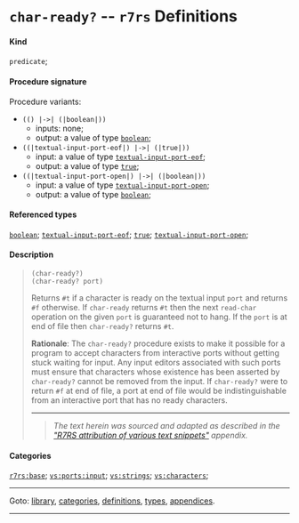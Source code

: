 

<a id='definition__r7rs__char-ready_3f'></a>

# `char-ready?` -- `r7rs` Definitions


#### Kind

`predicate`;


#### Procedure signature

Procedure variants:
 * `(() |->| (|boolean|))`
   * inputs: none;
   * output: a value of type [`boolean`](../../r7rs/types/boolean.md#type__r7rs__boolean);
 * `((|textual-input-port-eof|) |->| (|true|))`
   * input: a value of type [`textual-input-port-eof`](../../r7rs/types/textual-input-port-eof.md#type__r7rs__textual-input-port-eof);
   * output: a value of type [`true`](../../r7rs/types/true.md#type__r7rs__true);
 * `((|textual-input-port-open|) |->| (|boolean|))`
   * input: a value of type [`textual-input-port-open`](../../r7rs/types/textual-input-port-open.md#type__r7rs__textual-input-port-open);
   * output: a value of type [`boolean`](../../r7rs/types/boolean.md#type__r7rs__boolean);


#### Referenced types

[`boolean`](../../r7rs/types/boolean.md#type__r7rs__boolean);
[`textual-input-port-eof`](../../r7rs/types/textual-input-port-eof.md#type__r7rs__textual-input-port-eof);
[`true`](../../r7rs/types/true.md#type__r7rs__true);
[`textual-input-port-open`](../../r7rs/types/textual-input-port-open.md#type__r7rs__textual-input-port-open);


#### Description

> ````
> (char-ready?)
> (char-ready? port)
> ````
> 
> 
> Returns `#t` if a character is ready on the textual input `port` and
> returns `#f` otherwise.  If `char-ready` returns `#t` then
> the next `read-char` operation on the given `port` is guaranteed
> not to hang.  If the `port` is at end of file then `char-ready?`
> returns `#t`.
> 
> **Rationale**:  The `char-ready?` procedure exists to make it possible for a program to
> accept characters from interactive ports without getting stuck waiting for
> input.  Any input editors associated with such ports must ensure that
> characters whose existence has been asserted by `char-ready?` cannot
> be removed from the input.  If `char-ready?` were to return `#f` at end of
> file, a port at end of file would be indistinguishable from an interactive
> port that has no ready characters.
> 
> 
> ----
> > *The text herein was sourced and adapted as described in the ["R7RS attribution of various text snippets"](../../r7rs/appendices/attribution.md#appendix__r7rs__attribution) appendix.*


#### Categories

[`r7rs:base`](../../r7rs/categories/r7rs_3a_base.md#category__r7rs__r7rs_3a_base);
[`vs:ports:input`](../../r7rs/categories/vs_3a_ports_3a_input.md#category__r7rs__vs_3a_ports_3a_input);
[`vs:strings`](../../r7rs/categories/vs_3a_strings.md#category__r7rs__vs_3a_strings);
[`vs:characters`](../../r7rs/categories/vs_3a_characters.md#category__r7rs__vs_3a_characters);

----

Goto: [library](../../r7rs/_index.md#library__r7rs), [categories](../../r7rs/categories/_index.md#toc__r7rs__categories), [definitions](../../r7rs/definitions/_index.md#toc__r7rs__definitions), [types](../../r7rs/types/_index.md#toc__r7rs__types), [appendices](../../r7rs/appendices/_index.md#toc__r7rs__appendices).

----

